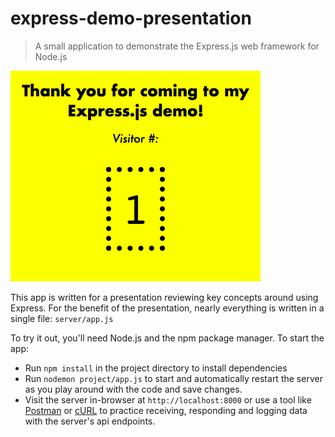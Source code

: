 # express-demo-presentation

>A small application to demonstrate the Express.js web framework for Node.js

![screenshot](screenshot.png)

This app is written for a presentation reviewing key concepts around using Express. For the benefit of the presentation, nearly everything is written in a single file: `server/app.js` 

To try it out, you'll need Node.js and the npm package manager. To start the app:

- Run `npm install` in the project directory to install dependencies
- Run `nodemon project/app.js` to start and automatically restart the server as you play around with the code and save changes. 
- Visit the server in-browser at `http://localhost:8000` or use a tool like [Postman](https://www.getpostman.com/) or [cURL](https://github.com/curl/curl) to practice receiving, responding and logging data with the server's api endpoints.

